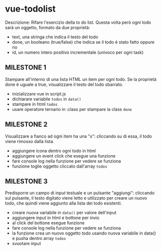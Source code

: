 # vue-todolist

Descrizione:
Rifare l'esercizio della to do list.
Questa volta però ogni todo sarà un oggetto, formato da due proprietà:
- text, una stringa che indica il testo del todo
- done, un booleano (true/false) che indica se il todo è stato fatto oppure no
- id, un numero intero positivo incrementale  (univoco per ogni task)

## MILESTONE 1
Stampare all'interno di una lista HTML un item per ogni todo.
Se la proprietà done è uguale a true, visualizzare il testo del todo sbarrato.

- inizializzare vue in script.js
- dichiarare variabile `todos` in `data()`
- stampare in html `todos` 
- usare operatore ternario in :class per stampare la class `done` 

## MILESTONE 2
Visualizzare a fianco ad ogni item ha una "x": cliccando su di essa, il todo viene rimosso dalla lista.

- aggiungere icona dentro ogni todo in html
- aggiungere un event click che esegue una funzione
- fare console log nella funzione per vedere se funziona
- funzione toglie oggetto cliccato dall'array `todos`

## MILESTONE 3
Predisporre un campo di input testuale e un pulsante "aggiungi": cliccando sul pulsante, il testo digitato viene letto e utilizzato per creare un nuovo todo, che quindi viene aggiunto alla lista dei todo esistenti.

- creare nuova variabile in `data()` per valore dell'input
- aggiungere input in html e bottone per invio
- al click del bottone esegue funzione
- fare console log nella funzione per vedere se funziona
- la funzione crea un nuovo oggetto todo usando nuova variabile in data() e pusha dentro array `todos`
- svuotare input